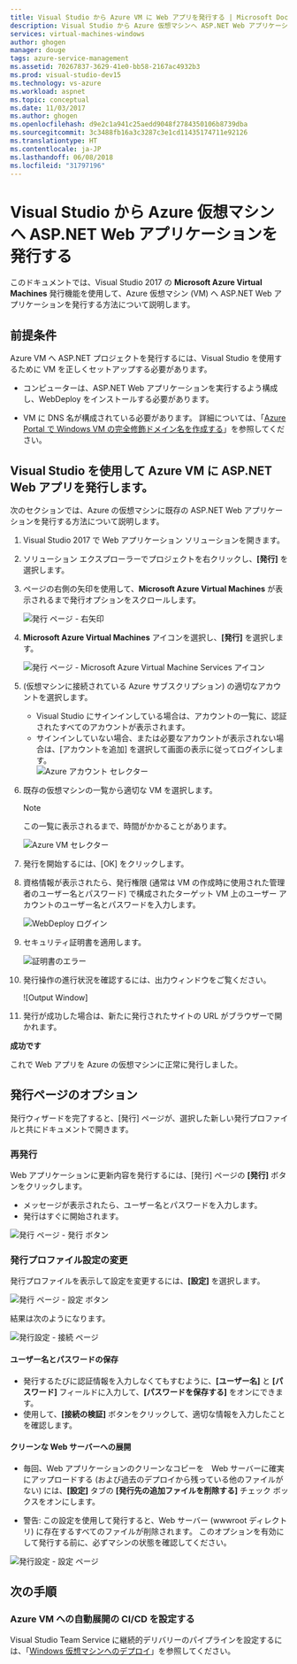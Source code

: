 ```yaml
---
title: Visual Studio から Azure VM に Web アプリを発行する | Microsoft Docs
description: Visual Studio から Azure 仮想マシンへ ASP.NET Web アプリケーションを発行する
services: virtual-machines-windows
author: ghogen
manager: douge
tags: azure-service-management
ms.assetid: 70267837-3629-41e0-bb58-2167ac4932b3
ms.prod: visual-studio-dev15
ms.technology: vs-azure
ms.workload: aspnet
ms.topic: conceptual
ms.date: 11/03/2017
ms.author: ghogen
ms.openlocfilehash: d9e2c1a941c25aedd9048f2784350106b8739dba
ms.sourcegitcommit: 3c3488fb16a3c3287c3e1cd11435174711e92126
ms.translationtype: HT
ms.contentlocale: ja-JP
ms.lasthandoff: 06/08/2018
ms.locfileid: "31797196"
---
```

# <a name="publish-an-aspnet-web-app-to-an-azure-vm-from-visual-studio"></a>Visual Studio から Azure 仮想マシンへ ASP.NET Web アプリケーションを発行する

このドキュメントでは、Visual Studio 2017 の **Microsoft Azure Virtual Machines** 発行機能を使用して、Azure 仮想マシン (VM) へ ASP.NET Web アプリケーションを発行する方法について説明します。  

## <a name="prerequisites"></a>前提条件
Azure VM へ ASP.NET プロジェクトを発行するには、Visual Studio を使用するために VM を正しくセットアップする必要があります。

- コンピューターは、ASP.NET Web アプリケーションを実行するよう構成し、WebDeploy をインストールする必要があります。

- VM に DNS 名が構成されている必要があります。 詳細については、「[Azure Portal で Windows VM の完全修飾ドメイン名を作成する](portal-create-fqdn.md)」を参照してください。

## <a name="publish-your-aspnet-web-app-to-the-azure-vm-using-visual-studio"></a>Visual Studio を使用して Azure VM に ASP.NET Web アプリを発行します。
次のセクションでは、Azure の仮想マシンに既存の ASP.NET Web アプリケーションを発行する方法について説明します。

1. Visual Studio 2017 で Web アプリケーション ソリューションを開きます。
2. ソリューション エクスプローラーでプロジェクトを右クリックし、**[発行]** を選択します。
3. ページの右側の矢印を使用して、**Microsoft Azure Virtual Machines** が表示されるまで発行オプションをスクロールします。  

   ![発行 ページ - 右矢印]

4. **Microsoft Azure Virtual Machines** アイコンを選択し、**[発行]** を選択します。

   ![発行 ページ - Microsoft Azure Virtual Machine Services アイコン]

5. (仮想マシンに接続されている Azure サブスクリプション) の適切なアカウントを選択します。  
   - Visual Studio にサインインしている場合は、アカウントの一覧に、認証されたすべてのアカウントが表示されます。  
   - サインインしていない場合、または必要なアカウントが表示されない場合は、[アカウントを追加] を選択して画面の表示に従ってログインします。  
   ![Azure アカウント セレクター]  

6. 既存の仮想マシンの一覧から適切な VM を選択します。

   > [!Note]
   > この一覧に表示されるまで、時間がかかることがあります。

   ![Azure VM セレクター]

7. 発行を開始するには、[OK] をクリックします。

8. 資格情報が表示されたら、発行権限 (通常は VM の作成時に使用された管理者のユーザー名とパスワード) で構成されたターゲット VM 上のユーザー アカウントのユーザー名とパスワードを入力します。  

   ![WebDeploy ログイン]

9. セキュリティ証明書を適用します。

   ![証明書のエラー]

10. 発行操作の進行状況を確認するには、出力ウィンドウをご覧ください。

    ![Output Window]

11. 発行が成功した場合は、新たに発行されたサイトの URL がブラウザーで開かれます。

**成功です**

これで Web アプリを Azure の仮想マシンに正常に発行しました。

## <a name="publish-page-options"></a>発行ページのオプション

発行ウィザードを完了すると、[発行] ページが、選択した新しい発行プロファイルと共にドキュメントで開きます。

### <a name="re-publish"></a>再発行

Web アプリケーションに更新内容を発行するには、[発行] ページの **[発行]** ボタンをクリックします。  
- メッセージが表示されたら、ユーザー名とパスワードを入力します。  
- 発行はすぐに開始されます。

![発行 ページ - 発行 ボタン]

### <a name="modify-publish-profile-settings"></a>発行プロファイル設定の変更

発行プロファイルを表示して設定を変更するには、**[設定]** を選択します。  

![発行 ページ - 設定 ボタン]

結果は次のようになります。  

![発行設定 - 接続 ページ]

#### <a name="save-user-name-and-password"></a>ユーザー名とパスワードの保存
- 発行するたびに認証情報を入力しなくてもすむように、**[ユーザー名]** と **[パスワード]** フィールドに入力して、**[パスワードを保存する]** をオンにできます。
- 使用して、**[接続の検証]** ボタンをクリックして、適切な情報を入力したことを確認します。

#### <a name="deploy-to-clean-web-server"></a>クリーンな Web サーバーへの展開

- 毎回、Web アプリケーションのクリーンなコピーを　Web サーバーに確実にアップロードする (および過去のデプロイから残っている他のファイルがない) には、**[設定]** タブの **[発行先の追加ファイルを削除する]** チェック ボックスをオンにします。

- 警告: この設定を使用して発行すると、Web サーバー (wwwroot ディレクトリ) に存在するすべてのファイルが削除されます。 このオプションを有効にして発行する前に、必ずマシンの状態を確認してください。 

![発行設定 - 設定 ページ]

## <a name="next-steps"></a>次の手順

### <a name="set-up-cicd-for-automated-deployment-to-azure-vm"></a>Azure VM への自動展開の CI/CD を設定する

Visual Studio Team Service に継続的デリバリーのパイプラインを設定するには、「[Windows 仮想マシンへのデプロイ](https://docs.microsoft.com/vsts/build-release/apps/cd/deploy-webdeploy-iis-deploygroups)」を参照してください。

[VM Overview - DNS Name]: ../../../includes/media/publish-web-app-from-visual-studio/VMOverviewDNSName.png
[IP Address Config - DNS Name]: ../../../includes/media/publish-web-app-from-visual-studio/IPAddressConfigDNSName.png
[VM Overview - DNS Configured]: ../../../includes/media/publish-web-app-from-visual-studio/VMOverviewDNSConfigured.png
[発行 ページ - 右矢印]: ../../../includes/media/publish-web-app-from-visual-studio/PublishPageRightArrow.png
[発行 ページ - Microsoft Azure Virtual Machine Services アイコン]: ../../../includes/media/publish-web-app-from-visual-studio/PublishPageMicrosoftAzureVirtualMachineIcon.png
[Azure アカウント セレクター]: ../../../includes/media/publish-web-app-from-visual-studio/ChooseVM-SelectAccount.png
[Azure VM セレクター]: ../../../includes/media/publish-web-app-from-visual-studio/ChooseVM-SelectVM.png
[WebDeploy ログイン]: ../../../includes/media/publish-web-app-from-visual-studio/WebDeployLogin.png
[証明書のエラー]: ../../../includes/media/publish-web-app-from-visual-studio/CertificateError.png
[出力ウィンドウ]: ../../../includes/media/publish-web-app-from-visual-studio/OutputWindow.png
[発行 ページ - 発行 ボタン]: ../../../includes/media/publish-web-app-from-visual-studio/PublishPagePublishButton.png
[発行 ページ - 設定 ボタン]: ../../../includes/media/publish-web-app-from-visual-studio/PublishPageSettingsButton.png
[発行設定 - 接続 ページ]: ../../../includes/media/publish-web-app-from-visual-studio/PublishSettingsConnectionPage.png
[発行設定 - 設定 ページ]: ../../../includes/media/publish-web-app-from-visual-studio/PublishSettingsSettingsPage.png
